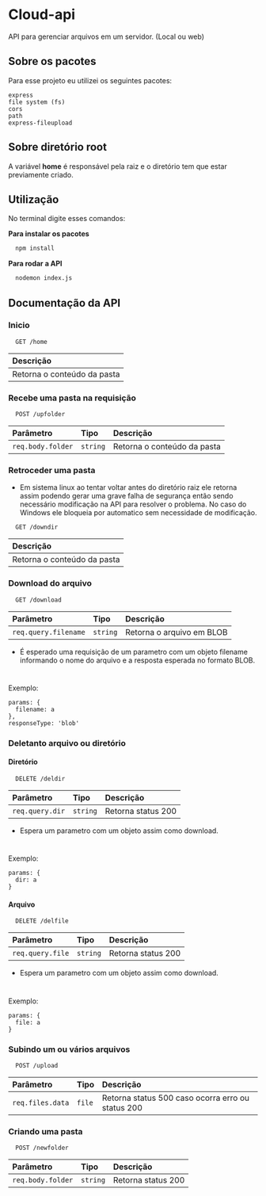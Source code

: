 # Cloud-api
 API para gerenciar arquivos em um servidor. (Local ou web)

## Sobre os pacotes

Para esse projeto eu utilizei os seguintes pacotes:

```
express
file system (fs)
cors
path
express-fileupload
```

## Sobre diretório root

A variável **home** é responsável pela raiz e o diretório tem que estar previamente criado.
## Utilização

No terminal digite esses comandos:


**Para instalar os pacotes**
```bash
  npm install
```

**Para rodar a API**
```bash
  nodemon index.js
```
## Documentação da API

### Inicio

```
  GET /home
```

| Descrição |
| :-------- |
| Retorna o conteúdo da pasta |

### Recebe uma pasta na requisição

```
  POST /upfolder
```

| Parâmetro   | Tipo       | Descrição                                   |
| :---------- | :--------- | :------------------------------------------ |
| `req.body.folder` | `string` | Retorna o conteúdo da pasta |

### Retroceder uma pasta

* Em sistema linux ao tentar voltar antes do diretório raiz ele retorna assim podendo gerar uma grave falha de segurança então sendo necessário modificação na API para resolver o problema. No caso do Windows ele bloqueia por automatico sem necessidade de modificação.

```
  GET /downdir
```

| Descrição |
| :-------- |
| Retorna o conteúdo da pasta |

### Download do arquivo

```
  GET /download
```

| Parâmetro   | Tipo       | Descrição                                   |
| :---------- | :--------- | :------------------------------------------ |
| `req.query.filename` | `string` | Retorna o arquivo em BLOB |

* É esperado uma requisição de um parametro com um objeto filename informando o nome do arquivo e a resposta esperada no formato BLOB.

#

Exemplo:

```
params: {
  filename: a
},
responseType: 'blob'
```

### Deletanto arquivo ou diretório

#### Diretório

```
  DELETE /deldir
```

| Parâmetro   | Tipo       | Descrição                                   |
| :---------- | :--------- | :------------------------------------------ |
| `req.query.dir` | `string` | Retorna status 200 |

* Espera um parametro com um objeto assim como download.

#

Exemplo:

```
params: {
  dir: a
}
```

#### Arquivo

```
  DELETE /delfile
```

| Parâmetro   | Tipo       | Descrição                                   |
| :---------- | :--------- | :------------------------------------------ |
| `req.query.file` | `string` | Retorna status 200 |

* Espera um parametro com um objeto assim como download.

#

Exemplo:

```
params: {
  file: a
}
```

### Subindo um ou vários arquivos

```
  POST /upload
```

| Parâmetro   | Tipo       | Descrição                                   |
| :---------- | :--------- | :------------------------------------------ |
| `req.files.data` | `file` | Retorna status 500 caso ocorra erro ou status 200 |

### Criando uma pasta

```
  POST /newfolder
```

| Parâmetro   | Tipo       | Descrição                                   |
| :---------- | :--------- | :------------------------------------------ |
| `req.body.folder` | `string` | Retorna status 200 |
